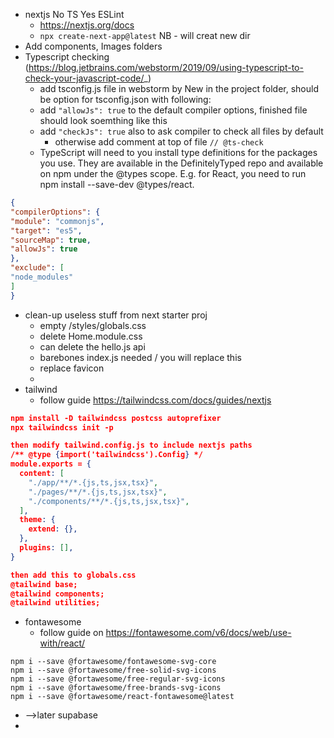 * nextjs No TS Yes ESLint
  * https://nextjs.org/docs
  * `npx create-next-app@latest` NB - will creat new dir
* Add components, Images folders
* Typescript checking (https://blog.jetbrains.com/webstorm/2019/09/using-typescript-to-check-your-javascript-code/_)
  * add tsconfig.js file in webstorm by New in the project folder, should be option for tsconfig.json with following:
  * add `"allowJs": true` to the default compiler options, finished file should look soemthing like this
  * add `"checkJs": true` also to ask compiler to check all files by default
    * otherwise add comment at top of file `// @ts-check`
  *  TypeScript will need to you install type definitions for the packages you use. They are available in the DefinitelyTyped repo and available on npm under the @types scope. E.g. for React, you need to run npm install --save-dev @types/react.
```json
{
"compilerOptions": {
"module": "commonjs",
"target": "es5",
"sourceMap": true,
"allowJs": true
},
"exclude": [
"node_modules"
]
}
```
* clean-up useless stuff from next starter proj
  * empty /styles/globals.css
  * delete Home.module.css
  * can delete the hello.js api
  * barebones index.js needed / you will replace this
  * replace favicon
  * 
* tailwind
  * follow guide https://tailwindcss.com/docs/guides/nextjs
```json
npm install -D tailwindcss postcss autoprefixer
npx tailwindcss init -p

then modify tailwind.config.js to include nextjs paths
/** @type {import('tailwindcss').Config} */
module.exports = {
  content: [
    "./app/**/*.{js,ts,jsx,tsx}",
    "./pages/**/*.{js,ts,jsx,tsx}",
    "./components/**/*.{js,ts,jsx,tsx}",
  ],
  theme: {
    extend: {},
  },
  plugins: [],
}

then add this to globals.css
@tailwind base;
@tailwind components;
@tailwind utilities;

```
* fontawesome
  * follow guide on https://fontawesome.com/v6/docs/web/use-with/react/
```
npm i --save @fortawesome/fontawesome-svg-core
npm i --save @fortawesome/free-solid-svg-icons
npm i --save @fortawesome/free-regular-svg-icons
npm i --save @fortawesome/free-brands-svg-icons
npm i --save @fortawesome/react-fontawesome@latest
```
* -->later supabase
* 
